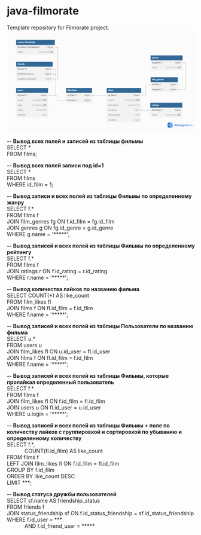 # java-filmorate
Template repository for Filmorate project.
![Схема базы данных.](images/database.png)

**-- Вывод всех полей и записей из таблицы фильмы**<br>
SELECT *<br> 
FROM films;

**-- Вывод всех полей записи под id=1**<br>
SELECT *<br> 
FROM films<br> 
WHERE id_film = 1;

**-- Вывод записи и всех полей из таблицы Фильмы по определенному жанру**<br>
SELECT f.*<br>
FROM films f<br>
JOIN film_genres fg ON f.id_film = fg.id_film<br>
JOIN genres g ON fg.id_genre = g.id_genre<br>
WHERE g.name = '*****';

**-- Вывод записей и всех полей из таблицы Фильмы по определенному рейтингу**<br>
SELECT f.*<br>
FROM films f<br>
JOIN ratings r ON f.id_rating = r.id_rating<br>
WHERE r.name = '*****';

**-- Вывод количества лайков по названию фильма**<br>
SELECT COUNT(*) AS like_count<br>
FROM film_likes fl<br>
JOIN films f ON fl.id_film = f.id_film<br>
WHERE f.name = '*****';

**-- Вывод записей и всех полей из таблицы Пользователи по названию фильма**<br>
SELECT u.*<br>
FROM users u<br>
JOIN film_likes fl ON u.id_user = fl.id_user<br>
JOIN films f ON fl.id_film = f.id_film<br>
WHERE f.name = '*****';

**-- Вывод записей и всех полей из таблицы Фильмы, которые пролайкал определенный пользователь**<br> 
SELECT f.*<br>
FROM films f<br>
JOIN film_likes fl ON f.id_film = fl.id_film<br>
JOIN users u ON fl.id_user = u.id_user<br>
WHERE u.login = '*****';

**-- Вывод записей и всех полей из таблицы Фильмы + поле по количеству лайков с группировкой и сортировкой по убыванию и определенному количеству**<br>
SELECT f.*, <br>
&nbsp;&nbsp;&nbsp;&nbsp;&nbsp;&nbsp;&nbsp;&nbsp;&nbsp;&nbsp;&nbsp;&nbsp;COUNT(fl.id_film) AS like_count<br>
FROM films f<br>
LEFT JOIN film_likes fl ON f.id_film = fl.id_film<br>
GROUP BY f.id_film<br>
ORDER BY like_count DESC<br>
LIMIT ***;

**-- Вывод статуса дружбы пользователей**<br>
SELECT sf.name AS friendship_status<br>
FROM friends f<br>
JOIN status_friendship sf ON f.id_status_friendship = sf.id_status_friendship<br>
WHERE f.id_user = ***<br>
&nbsp;&nbsp;&nbsp;&nbsp;&nbsp;&nbsp;&nbsp;&nbsp;&nbsp;&nbsp;&nbsp;&nbsp;AND f.id_friend_user = ***** 